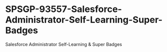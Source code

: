 # SPSGP-93557-Salesforce-Administrator-Self-Learning-Super-Badges
Salesforce Administrator Self-Learning &amp; Super Badges
